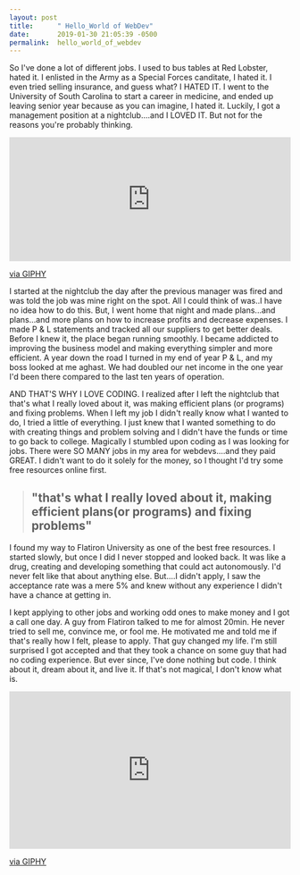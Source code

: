 ```yaml
---
layout: post
title:      " Hello_World of WebDev"
date:       2019-01-30 21:05:39 -0500
permalink:  hello_world_of_webdev
---
```


   So I've done a lot of different jobs. I used to bus tables at Red Lobster, hated it. I enlisted in the Army as a Special Forces canditate, I hated it. I even tried selling insurance, and guess what? I HATED IT. I went to the University of South Carolina to start a career in medicine, and ended up leaving senior year because as you can imagine, I hated it. Luckily, I got a management position at a nightclub....and I LOVED IT. But not for the reasons you're probably thinking.

<div style="width:100%;height:0;padding-bottom:44%;position:relative;"><iframe src="https://giphy.com/embed/McAz8jv7E7sAM" width="100%" height="100%" style="position:absolute" frameBorder="0" class="giphy-embed" allowFullScreen></iframe></div><p><a href="https://giphy.com/gifs/television-fun-teletubbies-McAz8jv7E7sAM">via GIPHY</a></p>

   I started at the nightclub the day after the previous manager was fired and was told the job was mine right on the spot. All I could think of was..I have no idea how to do this. But, I went home that night and made plans...and plans...and more plans on how to increase profits and decrease expenses. I made P & L statements and tracked all our suppliers to get better deals. Before I knew it, the place began running smoothly. I became addicted to improving the business model and making everything simpler and more efficient. A year down the road I turned in my end of year P & L, and my boss looked at me aghast. We had doubled our net income in the one year I'd been there compared to the last ten years of operation.



  AND THAT'S WHY I LOVE CODING. I realized after I left the nightclub that that's what I really loved about it, was making efficient plans (or programs) and fixing problems. When I left my job I didn't really know what I wanted to do, I tried a little of everything.  I just knew that I wanted something to do with creating things and problem solving and I didn't have the funds or time to go back to college. Magically I stumbled upon coding as I was looking for jobs. There were SO MANY jobs in my area for webdevs....and they paid GREAT. I didn't want to do it solely for the money, so I thought I'd try some free resources online first. 

> ## "that's what I really loved about it, making efficient plans(or programs) and fixing problems"


  I found my way to Flatiron University as one of the best free resources. I started slowly, but once I did I never stopped and looked back. It was like a drug, creating and developing something that could act autonomously. I'd never felt like that about anything else. But....I didn't apply, I saw the acceptance rate was a mere 5% and knew without any experience I didn't have a chance at getting in. 


  I kept applying to other jobs and working odd ones to make money and I got a call one day. A guy from Flatiron talked to me for almost 20min. He never tried to sell me, convince me, or fool me. He motivated me and told me if that's really how I felt, please to apply. That guy changed my life. I'm still surprised I got accepted and that they took a chance on some guy that had no coding experience. But ever since, I've done nothing but code. I think about it, dream about it, and live it. If that's not magical, I don't know what is. 
		<div style="width:100%;height:0;padding-bottom:56%;position:relative;"><iframe src="https://giphy.com/embed/13DrbTqilygxkA" width="100%" height="100%" style="position:absolute" frameBorder="0" class="giphy-embed" allowFullScreen></iframe></div><p><a href="https://giphy.com/gifs/13DrbTqilygxkA">via GIPHY</a></p>
	


